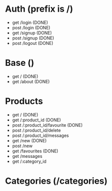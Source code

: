 # Auth (prefix is /)
- get /login (DONE)
- post /login (DONE)
- get /signup (DONE)
- post /signup (DONE)
- post /logout (DONE)

# Base ()
- get / (DONE)
- get /about (DONE)

# Products
- get /                           (DONE)
- get /:product_id                (DONE)
- post /:product_id/favourite     (DONE)
- post /:product_id/delete      
- post /:product_id/messages
- get /new                        (DONE)
- post /new                       
- get /favourites                 (DONE)
- get /messages
- get /:category_id

# Categories (/categories)


